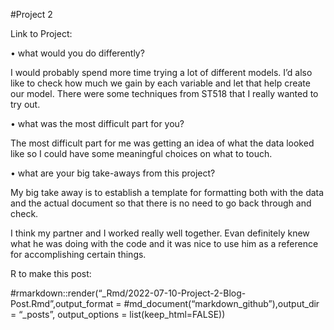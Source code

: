 #Project 2

Link to Project:

• what would you do differently?

I would probably spend more time trying a lot of different models. I’d
also like to check how much we gain by each variable and let that help
create our model. There were some techniques from ST518 that I really
wanted to try out.

• what was the most difficult part for you?

The most difficult part for me was getting an idea of what the data
looked like so I could have some meaningful choices on what to touch.

• what are your big take-aways from this project?

My big take away is to establish a template for formatting both with the
data and the actual document so that there is no need to go back through
and check.

I think my partner and I worked really well together. Evan definitely
knew what he was doing with the code and it was nice to use him as a
reference for accomplishing certain things.

R to make this post:

#rmarkdown::render(“\_Rmd/2022-07-10-Project-2-Blog-Post.Rmd”,output_format
= #md_document(“markdown_github”),output_dir = “\_posts”, output_options
= list(keep_html=FALSE))
